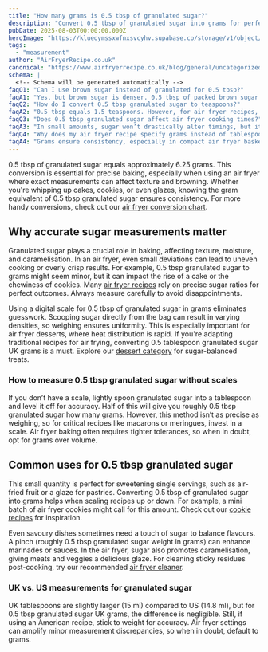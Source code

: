 ```yaml
---
title: "How many grams is 0.5 tbsp of granulated sugar?"
description: "Convert 0.5 tbsp of granulated sugar into grams for perfect baking every time. Includes UK conversions and air fryer tips."
pubDate: 2025-08-03T00:00:00.000Z
heroImage: "https://klueoymssxwfnxsvcyhv.supabase.co/storage/v1/object/public/Shmucket/how-many-grams-is-0-5-tbsp-granulated-sugar.webp"
tags:
  - "measurement"
author: "AirFryerRecipe.co.uk"
canonical: "https://www.airfryerrecipe.co.uk/blog/general/uncategorized/how-many-grams-is-0-5-tbsp-granulated-sugar"
schema: |
  <!-- Schema will be generated automatically -->
faqQ1: "Can I use brown sugar instead of granulated for 0.5 tbsp?"
faqA1: "Yes, but brown sugar is denser. 0.5 tbsp of packed brown sugar weighs about 7 grams, slightly more than granulated. Adjust air fryer cooking times slightly if substituting, as moisture content differs."
faqQ2: "How do I convert 0.5 tbsp granulated sugar to teaspoons?"
faqA2: "0.5 tbsp equals 1.5 teaspoons. However, for air fryer recipes, grams are more reliable due to varying spoon sizes. Use 6.25 grams for precision."
faqQ3: "Does 0.5 tbsp granulated sugar affect air fryer cooking times?"
faqA3: "In small amounts, sugar won’t drastically alter timings, but it promotes browning. For sugary coatings (e.g., doughnuts), reduce heat slightly to prevent burning."
faqQ4: "Why does my air fryer recipe specify grams instead of tablespoons?"
faqA4: "Grams ensure consistency, especially in compact air fryer baskets where uneven distribution can occur. Volume measurements (like tablespoons) vary with packing and humidity."
---
```

<p>0.5 tbsp of granulated sugar equals approximately 6.25 grams. This conversion is essential for precise baking, especially when using an air fryer where exact measurements can affect texture and browning. Whether you're whipping up cakes, cookies, or even glazes, knowing the gram equivalent of 0.5 tbsp granulated sugar ensures consistency. For more handy conversions, check out our <a href=https://www.airfryerrecipe.co.uk/air-fryer-conversion-chart>air fryer conversion chart</a>.</p>  

<h2>Why accurate sugar measurements matter</h2>  
<p>Granulated sugar plays a crucial role in baking, affecting texture, moisture, and caramelisation. In an air fryer, even small deviations can lead to uneven cooking or overly crisp results. For example, 0.5 tbsp granulated sugar to grams might seem minor, but it can impact the rise of a cake or the chewiness of cookies. Many <a href=https://www.airfryerrecipe.co.uk/recipes>air fryer recipes</a> rely on precise sugar ratios for perfect outcomes. Always measure carefully to avoid disappointments.</p>  

<p>Using a digital scale for 0.5 tbsp of granulated sugar in grams eliminates guesswork. Scooping sugar directly from the bag can result in varying densities, so weighing ensures uniformity. This is especially important for air fryer desserts, where heat distribution is rapid. If you're adapting traditional recipes for air frying, converting 0.5 tablespoon granulated sugar UK grams is a must. Explore our <a href=https://www.airfryerrecipe.co.uk/recipe-category/dessert>dessert category</a> for sugar-balanced treats.</p>  

<h3>How to measure 0.5 tbsp granulated sugar without scales</h3>  
<p>If you don’t have a scale, lightly spoon granulated sugar into a tablespoon and level it off for accuracy. Half of this will give you roughly 0.5 tbsp granulated sugar how many grams. However, this method isn’t as precise as weighing, so for critical recipes like macarons or meringues, invest in a scale. Air fryer baking often requires tighter tolerances, so when in doubt, opt for grams over volume.</p>  

<h2>Common uses for 0.5 tbsp granulated sugar</h2>  
<p>This small quantity is perfect for sweetening single servings, such as air-fried fruit or a glaze for pastries. Converting 0.5 tbsp of granulated sugar into grams helps when scaling recipes up or down. For example, a mini batch of air fryer cookies might call for this amount. Check out our <a href=https://www.airfryerrecipe.co.uk/recipe-category/cookies>cookie recipes</a> for inspiration.</p>  

<p>Even savoury dishes sometimes need a touch of sugar to balance flavours. A pinch (roughly 0.5 tbsp granulated sugar weight in grams) can enhance marinades or sauces. In the air fryer, sugar also promotes caramelisation, giving meats and veggies a delicious glaze. For cleaning sticky residues post-cooking, try our recommended <a href=https://www.airfryerrecipe.co.uk/air-fryer-cleaner>air fryer cleaner</a>.</p>  

<h3>UK vs. US measurements for granulated sugar</h3>  
<p>UK tablespoons are slightly larger (15 ml) compared to US (14.8 ml), but for 0.5 tbsp granulated sugar UK grams, the difference is negligible. Still, if using an American recipe, stick to weight for accuracy. Air fryer settings can amplify minor measurement discrepancies, so when in doubt, default to grams.</p>

